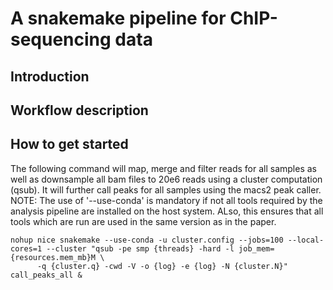 # A snakemake pipeline for ChIP-sequencing data

## Introduction

## Workflow description

## How to get started

The following command will map, merge and filter reads for all samples as well
as downsample all bam files to 20e6 reads using a cluster computation (qsub).
It will further call peaks for all samples using the macs2 peak caller.
NOTE: The use of '--use-conda' is mandatory if not all tools required by the 
analysis pipeline are installed on the host system. ALso, this ensures that
all tools which are run are used in the same version as in the paper.

```{bash} 
nohup nice snakemake --use-conda -u cluster.config --jobs=100 --local-cores=1 --cluster "qsub -pe smp {threads} -hard -l job_mem={resources.mem_mb}M \
      -q {cluster.q} -cwd -V -o {log} -e {log} -N {cluster.N}" call_peaks_all &
```
